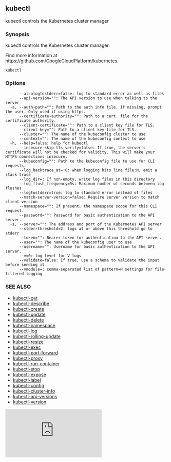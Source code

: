 ## kubectl

kubectl controls the Kubernetes cluster manager

### Synopsis


kubectl controls the Kubernetes cluster manager.

Find more information at https://github.com/GoogleCloudPlatform/kubernetes.

```
kubectl
```

### Options

```
      --alsologtostderr=false: log to standard error as well as files
      --api-version="": The API version to use when talking to the server
  -a, --auth-path="": Path to the auth info file. If missing, prompt the user. Only used if using https.
      --certificate-authority="": Path to a cert. file for the certificate authority.
      --client-certificate="": Path to a client key file for TLS.
      --client-key="": Path to a client key file for TLS.
      --cluster="": The name of the kubeconfig cluster to use
      --context="": The name of the kubeconfig context to use
  -h, --help=false: help for kubectl
      --insecure-skip-tls-verify=false: If true, the server's certificate will not be checked for validity. This will make your HTTPS connections insecure.
      --kubeconfig="": Path to the kubeconfig file to use for CLI requests.
      --log_backtrace_at=:0: when logging hits line file:N, emit a stack trace
      --log_dir=: If non-empty, write log files in this directory
      --log_flush_frequency=5s: Maximum number of seconds between log flushes
      --logtostderr=true: log to standard error instead of files
      --match-server-version=false: Require server version to match client version
      --namespace="": If present, the namespace scope for this CLI request.
      --password="": Password for basic authentication to the API server.
  -s, --server="": The address and port of the Kubernetes API server
      --stderrthreshold=2: logs at or above this threshold go to stderr
      --token="": Bearer token for authentication to the API server.
      --user="": The name of the kubeconfig user to use
      --username="": Username for basic authentication to the API server.
      --v=0: log level for V logs
      --validate=false: If true, use a schema to validate the input before sending it
      --vmodule=: comma-separated list of pattern=N settings for file-filtered logging
```

### SEE ALSO
* [kubectl-get](kubectl-get.md)
* [kubectl-describe](kubectl-describe.md)
* [kubectl-create](kubectl-create.md)
* [kubectl-update](kubectl-update.md)
* [kubectl-delete](kubectl-delete.md)
* [kubectl-namespace](kubectl-namespace.md)
* [kubectl-log](kubectl-log.md)
* [kubectl-rolling-update](kubectl-rolling-update.md)
* [kubectl-resize](kubectl-resize.md)
* [kubectl-exec](kubectl-exec.md)
* [kubectl-port-forward](kubectl-port-forward.md)
* [kubectl-proxy](kubectl-proxy.md)
* [kubectl-run-container](kubectl-run-container.md)
* [kubectl-stop](kubectl-stop.md)
* [kubectl-expose](kubectl-expose.md)
* [kubectl-label](kubectl-label.md)
* [kubectl-config](kubectl-config.md)
* [kubectl-cluster-info](kubectl-cluster-info.md)
* [kubectl-api-versions](kubectl-api-versions.md)
* [kubectl-version](kubectl-version.md)



[![Analytics](https://kubernetes-site.appspot.com/UA-36037335-10/GitHub/docs/kubectl.md?pixel)]()
